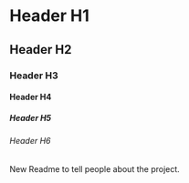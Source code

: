 # Header H1

## Header H2

### Header H3

#### Header H4

##### Header H5

###### Header H6

New Readme to tell people about the project.
